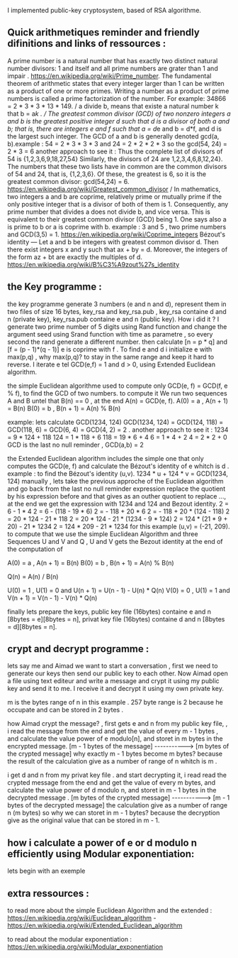 I implemented public-key cryptosystem, based of RSA algorithme.

## Quick arithmetiques reminder and friendly difinitions and links of ressources :
A prime number is a natural number that has exactly two distinct natural number divisors: 1 and itself and all prime numbers are grater than 1 and impair . https://en.wikipedia.org/wiki/Prime_number.
The fundamental theorem of arithmetic states that every integer larger than 1 can be written as a product of one or more primes. Writing a number as a product of prime numbers is called a prime factorization of the number. For example: 34866 = 2 * 3 * 3 * 13 * 149.
/ a divide b, means that existe a natural number k that b = a*k .
/ The greatest common divisor (GCD) of two nonzero integers a and b is the greatest positive integer d such that d is a divisor of both a and b; that is, there are integers e and f such that a = d*e and b = d*f, and d is the largest such integer. The GCD of a and b is generally denoted gcd(a, b).example :
54 = 2 * 3 * 3 * 3 and 24 = 2 * 2 * 2 * 3 so the gcd(54, 24) = 2 * 3 = 6
another approach to see it :
Thus the complete list of divisors of 54 is {1,2,3,6,9,18,27,54} Similarly, the divisors of 24 are 1,2,3,4,6,8,12,24}. The numbers that these two lists have in common are the common divisors of 54 and 24, that is, {1,2,3,6}.
Of these, the greatest is 6, so it is the greatest common divisor: gcd(54,24) = 6.
https://en.wikipedia.org/wiki/Greatest_common_divisor
/ In mathematics, two integers a and b are coprime, relatively prime or mutually prime if the only positive integer that is a divisor of both of them is 1. Consequently, any prime number that divides a does not divide b, and vice versa. This is equivalent to their greatest common divisor (GCD) being 1. One says also a is prime to b or a is coprime with b. example :
3 and 5 , two prime numbers and GCD(3,5) = 1.
https://en.wikipedia.org/wiki/Coprime_integers
Bézout's identity — Let a and b be integers with greatest common divisor d. Then there exist integers x and y such that ax + by = d. Moreover, the integers of the form az + bt are exactly the multiples of d.
https://en.wikipedia.org/wiki/B%C3%A9zout%27s_identity

## the Key programme :
the key programme generate 3 numbers (e and n and d), represent them in two files of size 16 bytes, key_rsa and key_rsa.pub , key_rsa containe d and n (private key), key_rsa.pub containe e and n (public key).
How i did it ?
I generate two prime number of 5 digits using Rand function and change the argument seed using Srand function with time as parametre , so every second the rand generate a different number.
then calculate [n = p * q] and [f = (p - 1)*(q - 1)]
e is coprime with f . To find e and d i initialize e with max(p,q) , why max(p,q)? to stay in the same range and keep it hard to reverse. I iterate e tel GCD(e,f) = 1 and d > 0,  using Extended Euclidean algorithm.

the simple Euclidean algorithme used to compute only GCD(e, f) = GCD(f, e % f), to find the GCD of two numbers. to compute it We run two sequences A and B untel that B(n) == 0 , at the end A(n) = GCD(e, f).
A(0) = a , A(n + 1) = B(n)
B(0) = b , B(n + 1) = A(n) % B(n)

example: lets calculate GCD(1234, 124)
GCD(1234, 124) = GCD(124, 118) = GCD(118, 6) = GCD(6, 4) = GCD(4, 2) = 2 .
another approach to see it :
1234 = 9 * 124 + 118
124 = 1 * 118 + 6
118 = 19 * 6 + 4
6 = 1 * 4 + 2
4 = 2 * 2 + 0
GCD is the last no null reminder , GCD(a,b) = 2

the Extended Euclidean algorithm includes the simple one that only computes the GCD(e, f) and calculate the Bézout's identity of e whitch is d .
example :
to find the Bézout's identity (u,v). 1234 * u + 124 * v = GCD(1234, 124) manually , lets take the previous approche of the Euclidean algorithm and  go back from the last no null reminder expression replace the quotient by his expression before and that gives as an outher quotient to replace ..., at the end we get the expression with 1234 and 124 and Bezout identity.
2 = 6 - 1 * 4
2 = 6 - (118 - 19 * 6)
2 = - 118 + 20 * 6
2 = - 118 + 20 * (124 - 118)
2 = 20 * 124 - 21 * 118
2 = 20 * 124 - 21 * (1234 - 9 * 124)
2 = 124 * (21 * 9 + 20) - 21 * 1234
2 = 124 * 209 - 21 * 1234
for this example (u,v) = (-21, 209).
to compute that we use the simple Euclidean Algorithm and three Sequences U and V and Q , U and V gets the Bezout identity at the end of the computation of 

A(0) = a , A(n + 1) = B(n)
B(0) = b , B(n + 1) = A(n) % B(n)

Q(n) = A(n) / B(n)

U(0) = 1 , U(1) = 0 and U(n + 1) =  U(n - 1) - U(n) * Q(n)
V(0) = 0 , U(1) = 1 and V(n + 1) =  V(n - 1) - V(n) * Q(n)

finally lets prepare the keys, public key file (16bytes) containe e and n [8bytes = e][8bytes = n], 
                              privat key file (16bytes) containe d and n [8bytes = d][8bytes = n].

## crypt and decrypt programme : 
lets say me and Aimad we want to start a conversation , first we need to generate our keys then send our public key to each other. 
Now Aimad open a file using text editeur and write a message and crypt it using my public key and send it to me.
I receive it and decrypt it using my own private key.

m is the bytes range of n in this example . 257 byte range is 2 because he occupate and can be stored in 2 bytes .

how Aimad crypt the message? , first gets e and n from my public key file, , i read the message from the end and get the value of every m - 1 bytes , and calculate the value power of e modulo[n], and storet in m bytes in the encrypted message.
[m - 1 bytes of the message] -----------> [m bytes of the crypted message]
why exactly m - 1 bytes become m bytes? because the result of the calculation give as a number of range of n whitch is m .

i get d and n from my privat key file . and start decrypting it, i read read the crypted message from the end and get the value of every m bytes, and calculate the value power of d modulo n, and storet in m - 1 bytes in the decrypted message .
[m bytes of the crypted message] -----------> [m - 1 bytes of the decrypted message]
the calculation give as a number of range n (m bytes) so why we can storet in m - 1 bytes? because the decryption give as the original value that can be stored in m - 1.

## how i calculate a power of e or d modulo n efficiently using Modular exponentiation:
lets begin with an exemple 


## extra ressources :
to read more about the simple Euclidean Algorithm and the extended : https://en.wikipedia.org/wiki/Euclidean_algorithm - https://en.wikipedia.org/wiki/Extended_Euclidean_algorithm

to read about the modular exponentiation : https://en.wikipedia.org/wiki/Modular_exponentiation



